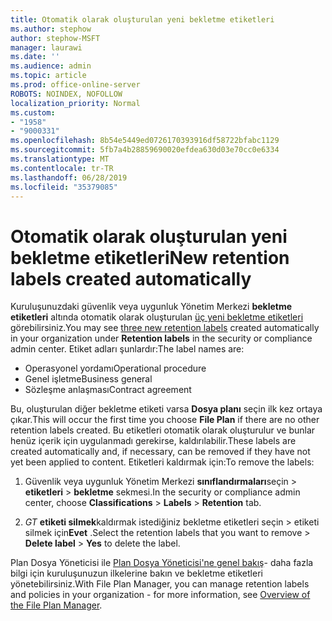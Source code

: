```yaml
---
title: Otomatik olarak oluşturulan yeni bekletme etiketleri
ms.author: stephow
author: stephow-MSFT
manager: laurawi
ms.date: ''
ms.audience: admin
ms.topic: article
ms.prod: office-online-server
ROBOTS: NOINDEX, NOFOLLOW
localization_priority: Normal
ms.custom:
- "1958"
- "9000331"
ms.openlocfilehash: 8b54e5449ed0726170393916df58722bfabc1129
ms.sourcegitcommit: 5fb7a4b28859690020efdea630d03e70cc0e6334
ms.translationtype: MT
ms.contentlocale: tr-TR
ms.lasthandoff: 06/28/2019
ms.locfileid: "35379085"
---
```

# <a name="new-retention-labels-created-automatically"></a><span data-ttu-id="6064d-102">Otomatik olarak oluşturulan yeni bekletme etiketleri</span><span class="sxs-lookup"><span data-stu-id="6064d-102">New retention labels created automatically</span></span>

<span data-ttu-id="6064d-103">Kuruluşunuzdaki güvenlik veya uygunluk Yönetim Merkezi **bekletme etiketleri** altında otomatik olarak oluşturulan [üç yeni bekletme etiketleri](https://docs.microsoft.com/office365/securitycompliance/file-plan-manager#default-retention-labels-and-label-policy) görebilirsiniz.</span><span class="sxs-lookup"><span data-stu-id="6064d-103">You may see [three new retention labels](https://docs.microsoft.com/office365/securitycompliance/file-plan-manager#default-retention-labels-and-label-policy) created automatically in your organization under **Retention labels** in the security or compliance admin center.</span></span> <span data-ttu-id="6064d-104">Etiket adları şunlardır:</span><span class="sxs-lookup"><span data-stu-id="6064d-104">The label names are:</span></span>

- <span data-ttu-id="6064d-105">Operasyonel yordamı</span><span class="sxs-lookup"><span data-stu-id="6064d-105">Operational procedure</span></span>
- <span data-ttu-id="6064d-106">Genel işletme</span><span class="sxs-lookup"><span data-stu-id="6064d-106">Business general</span></span>
- <span data-ttu-id="6064d-107">Sözleşme anlaşması</span><span class="sxs-lookup"><span data-stu-id="6064d-107">Contract agreement</span></span>

<span data-ttu-id="6064d-108">Bu, oluşturulan diğer bekletme etiketi varsa **Dosya planı** seçin ilk kez ortaya çıkar.</span><span class="sxs-lookup"><span data-stu-id="6064d-108">This will occur the first time you choose **File Plan** if there are no other retention labels created.</span></span> <span data-ttu-id="6064d-109">Bu etiketleri otomatik olarak oluşturulur ve bunlar henüz içerik için uygulanmadı gerekirse, kaldırılabilir.</span><span class="sxs-lookup"><span data-stu-id="6064d-109">These labels are created automatically and, if necessary, can be removed if they have not yet been applied to content.</span></span> <span data-ttu-id="6064d-110">Etiketleri kaldırmak için:</span><span class="sxs-lookup"><span data-stu-id="6064d-110">To remove the labels:</span></span>

1. <span data-ttu-id="6064d-111">Güvenlik veya uygunluk Yönetim Merkezi **sınıflandırmaları**seçin > **etiketleri** > **bekletme** sekmesi.</span><span class="sxs-lookup"><span data-stu-id="6064d-111">In the security or compliance admin center, choose **Classifications** > **Labels** > **Retention** tab.</span></span>

1. <span data-ttu-id="6064d-112">_GT_ **etiketi silmek**kaldırmak istediğiniz bekletme etiketleri seçin > etiketi silmek için**Evet** .</span><span class="sxs-lookup"><span data-stu-id="6064d-112">Select the retention labels that you want to remove > **Delete label** > **Yes** to delete the label.</span></span>

<span data-ttu-id="6064d-113">Plan Dosya Yöneticisi ile [Plan Dosya Yöneticisi'ne genel bakış](https://docs.microsoft.com/office365/securitycompliance/file-plan-manager)- daha fazla bilgi için kuruluşunuzun ilkelerine bakın ve bekletme etiketleri yönetebilirsiniz.</span><span class="sxs-lookup"><span data-stu-id="6064d-113">With File Plan Manager, you can manage retention labels and policies in your organization - for more information, see [Overview of the File Plan Manager](https://docs.microsoft.com/office365/securitycompliance/file-plan-manager).</span></span>